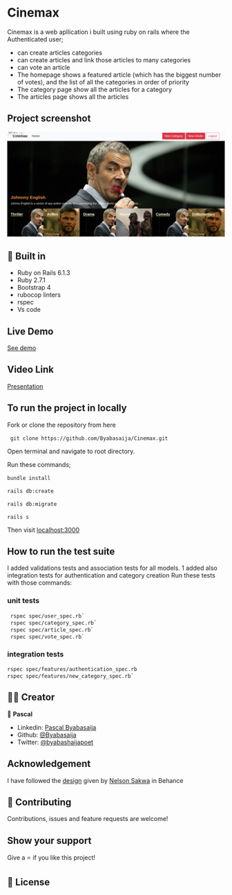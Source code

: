 # Cinemax 
Cinemax is a web apllication i built using ruby on rails where the Authenticated user;
  - can create articles categories
  - can create articles and link those articles to many categories
  - can vote an article
- The homepage shows a featured article (which has the biggest number of votes), and the list of  all the categories in order of priority
- The category page show all the articles for a category
- The articles page shows all the articles

## Project screenshot
![screenshot](app/assets/images/shot1.png)

## 🔨 Built in

- Ruby on Rails 6.1.3
- Ruby 2.7.1
- Bootstrap 4
- rubocop linters
- rspec
- Vs code

## Live Demo

[See demo ]()

## Video Link

 [Presentation]()

## To run the project in locally

Fork or clone the repository from here
```
 git clone https://github.com/Byabasaija/Cinemax.git
```
 Open terminal and navigate to root directory.

Run these commands;
```
bundle install
```

```
rails db:create
```
```
rails db:migrate
```

```
rails s
```
Then visit [localhost:3000](http://locahost:3000)


## How to run the test suite

I added validations tests and association tests for all models.
1 added also integration tests for authentication and category creation
Run these tests with those commands:

### unit tests
```
 rspec spec/user_spec.rb`
 rspec spec/category_spec.rb`
 rspec spec/article_spec.rb`
 rspec spec/vote_spec.rb`
```

### integration tests
```
rspec spec/features/authentication_spec.rb
rspec spec/features/new_category_spec.rb`
```

## 👨🏽‍ Creator

👤 **Pascal**

- Linkedin: [Pascal Byabasaija](https://www.linkedin.com/in/pascal-byabasaija/)
- Github: [@Byabasaija](https://github.com/Byabasaija)
- Twitter: [@byabashaijapoet](https://twitter.com/byabashaijapoet)

## Acknowledgement

I have followed the [design](https://www.behance.net/gallery/14554909/liFEsTlye-Mobile-version) given by [Nelson Sakwa](https://www.behance.net/sakwadesignstudio) in Behance

## 🤝 Contributing

Contributions, issues and feature requests are welcome!

## Show your support

Give a ⭐️ if you like this project!

## 📝 License

